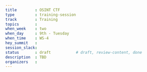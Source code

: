 ```yaml
---
title        : OSINT CTF
type         : training-session
track        : Training
topics       : 
when_week    : two
when_day     : 9th - Tuesday
when_time    : WS-4
hey_summit   : 
session_slack:
status       : draft           # draft, review-content, done
description  : TBD
organizers   : 
---
```

<!--(add intro)

## WHY

(...)

## What

(...)

## Outcomes

(...)

## References

(...)


## Previous-->

